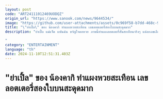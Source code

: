 ```yaml
---
layout: post
code: "ART24111012469UODQZ"
origin_url: "https://www.sanook.com/news/9644534/"
image: "https://github.com/user-attachments/assets/0c969f58-b7dd-468c-96d8-57845957912e"
title: "\"ย่าเปิ้ล\" ของ น้องคากิ ทำแผงหวยสะเทือน เลขลอตเตอรี่สองใบบนสะดุดมาก"
description: "ย่าเปิ้ล แม่แจ็ค แฟนฉัน ขวัญใจคอหวย ภาพนี้ทำแผงลอตเตอรี่สั่นสะเทือนจริงๆ แต่ละเลขเลือกไม่ถูก

"
category: "ENTERTAINMENT"
language: "th"
date: 2024-11-10T12:51:31.403Z
---
```


# "ย่าเปิ้ล" ของ น้องคากิ ทำแผงหวยสะเทือน เลขลอตเตอรี่สองใบบนสะดุดมาก